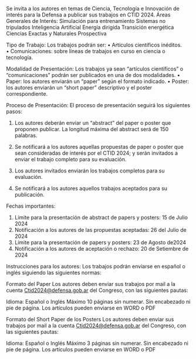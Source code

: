 Se invita a los autores en temas de Ciencia, Tecnología e Innovación de interés para la Defensa a publicar sus trabajos en CTID 2024.
Áreas Generales de Interés:
Simulación para entrenamiento
Sistemas no tripulados
Inteligencia Artificial
Energía dirigida 
Transición energética
Ciencias Exactas y Naturales
Prospectiva

Tipo de Trabajo:
Los trabajos podrán ser: 
•	Artículos científicos inéditos.  
•	Comunicaciones: sobre líneas de trabajos en curso en ciencia o tecnología.

Modalidad de Presentación:
Los trabajos ya sean “artículos científicos” o “comunicaciones” podrán ser publicados en una de dos modalidades.
•	Paper: los autores enviarán un “paper” según el formato indicado.
•	Poster: los autores enviarán un “short paper” descriptivo y el poster correspondiente.

Proceso de Presentación:
El proceso de presentación seguirá los siguientes pasos:

1.	Los autores deberán enviar un “abstract” del paper o poster que proponen publicar.
La longitud máxima del abstract será de 150 palabras.

2.	Se notificará a los autores aquellas propuestas de paper o poster que sean consideradas de interés por el CTID 2024; y serán invitados a enviar el trabajo completo para su evaluación.

3.	Los autores invitados enviarán los trabajos completos para su evaluación.

4.	Se notificará a los autores aquellos trabajos aceptados para su publicación.

Fechas importantes:
1.	Límite para la presentación de abstract de papers y posters: 15 de Julio 2024
2.	Notificación a los autores de las propuestas aceptadas: 26 del Julio de 2024
3.	Límite para la presentación de papers y posters: 23 de Agosto de2024
4.	Notificación a los autores de aceptación o rechazo: 20 de Setiembre de 2024

Instrucciones para los autores:
Los trabajos podrán enviarse en español o inglés siguiendo las siguientes normas:

Formato del Paper
Los autores deben enviar sus trabajos por mail a la cuenta Ctid2024@defensa.gob.ar del Congreso, con las siguientes pautas:

Idioma: Español o Inglés
Máximo 10 páginas sin numerar.
Sin encabezado ni pie de página.
Los artículos pueden enviarse en WORD o PDF

Formato del Short Paper de los Posters
Los autores deben enviar sus trabajos por mail a la cuenta Ctid2024@defensa.gob.ar del Congreso, con las siguientes pautas:

Idioma: Español o Inglés
Máximo 3 páginas sin numerar.
Sin encabezado ni pie de página.
Los artículos pueden enviarse en WORD o PDF

